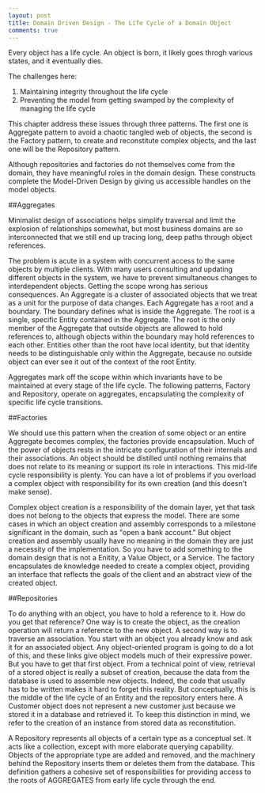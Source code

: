 ```yaml
---
layout: post
title: Domain Driven Design - The Life Cycle of a Domain Object
comments: true
---
```


Every object has a life cycle. An object is born, it likely goes throgh various states, and it eventually dies.

The challenges here:

1. Maintaining integrity throughout the life cycle
2. Preventing the model from getting swamped by the complexity of managing the life cycle

This chapter address these issues through three patterns. The first one is Aggregate pattern to avoid a chaotic tangled web of objects, the second is the Factory pattern, to create and reconstitute complex objects, and the last one will be the Repository pattern.

Although repositories and factories do not themselves come from the domain, they have meaningful roles in the domain design. These constructs complete the Model-Driven Design by giving us accessible handles on the model objects.

##Aggregates

Minimalist design of associations helps simplify traversal and limit the explosion of relationships somewhat, but most business domains are so interconnected that we still end up tracing long, deep paths through object references.

The problem is acute in a system with concurrent access to the same objects by multiple clients. With many users consulting and updating different objects in the system, we have to prevent simultaneous changes to interdependent objects. Getting the scope wrong has serious consequences.
An Aggregate is a cluster of associated objects that we treat as a unit for the purpose of data changes. Each Aggregate has a root and a boundary. The boundary defines what is inside the Aggregate. The root is a single, specific Entity contained in the Aggregate. The root is the only member of the Aggregate that outside objects are allowed to hold references to, although objects within the boundary may hold references to each other. Entities other than the root have local identity, but that identity needs to be distinguishable only within the Aggregate, because no outside object can ever see it out of the context of the root Entity.

Aggregates mark off the scope within which invariants have to be maintained at every stage of the life cycle. The following patterns, Factory and Repository, operate on aggregates, encapsulating the complexity of specific life cycle transitions.

##Factories

We should use this pattern when the creation of some object or an entire Aggregate becomes complex, the factories provide encapsulation. Much of the power of objects rests in the intricate configuration of their internals and their associations. An object should be distilled until nothing remains that does not relate to its meaning or support its role in interactions. This mid-life cycle responsibility is plenty. You can have a lot of problems if you overload a complex object with responsibility for its own creation (and this doesn't make sense).

Complex object creation is a responsibility of the domain layer, yet that task does not belong to the objects that express the model. There are some cases in which an object creation and assembly corresponds to a milestone significant in the domain, such as "open a bank account." But object creation and assembly usually have no meaning in the domain they are just a necessity of the implementation. So you have to add something to the domain design that is not a Enitity, a Value Object, or a Service. The factory encapsulates de knowledge needed to create a complex object, providing an interface that reflects the goals of the client and an abstract view of the created object.

##Repositories

To do anything with an object, you have to hold a reference to it. How do you get that reference? One way is to create the object, as the creation operation will return a reference to the new object. A second way is to traverse an association. You start with an object you already know and ask it for an associated object. Any object-oriented program is going to do a lot of this, and these links give object models much of their expressive power. But you have to get that first object. From a technical point of view, retrieval of a stored object is really a subset of creation, because the data from the database is used to assemble new objects. Indeed, the code that usually has to be written makes it hard to forget this reality. But conceptually, this is the middle of the life cycle of an Entity and the repository enters here. A Customer object does not represent a new customer just because we stored it in a database and retrieved it. To keep this distinction in mind, we refer to the creation of an instance from stored data as reconstitution.

A Repository represents all objects of a certain type as a conceptual set. It acts like a collection, except with more elaborate querying capability. Objects of the appropriate type are added and removed, and the machinery behind the Repository inserts them or deletes them from the database. This definition gathers a cohesive set of responsibilities for providing access to the roots of AGGREGATES from early life cycle through the end.
